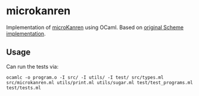 # microkanren
Implementation of [microKanren](http://webyrd.net/scheme-2013/papers/HemannMuKanren2013.pdf) using OCaml. Based on [original Scheme implementation](https://github.com/jasonhemann/microKanren).

## Usage
Can run the tests via:
```
ocamlc -o program.o -I src/ -I utils/ -I test/ src/types.ml src/microkanren.ml utils/print.ml utils/sugar.ml test/test_programs.ml test/tests.ml
```
